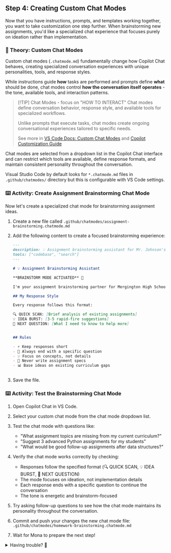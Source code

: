 ## Step 4: Creating Custom Chat Modes

Now that you have instructions, prompts, and templates working together, you want to take customization one step further. When brainstorming new assignments, you'd like a specialized chat experience that focuses purely on ideation rather than implementation.

### 📖 Theory: Custom Chat Modes

Custom chat modes (`.chatmode.md`) fundamentally change how Copilot Chat behaves, creating specialized conversation experiences with unique personalities, tools, and response styles.

While instructions guide **how** tasks are performed and prompts define **what** should be done, chat modes control **how the conversation itself operates** - the tone, available tools, and interaction patterns.

> [!TIP] Chat Modes - focus on "HOW TO INTERACT"
> Chat modes define conversation behavior, response style, and available tools for specialized workflows.
>
> Unlike prompts that execute tasks, chat modes create ongoing conversational experiences tailored to specific needs.
>
> See more in [VS Code Docs: Custom Chat Modes](https://code.visualstudio.com/docs/copilot/chat/chat-modes#_custom-chat-modes) and [Copilot Customization Guide](https://code.visualstudio.com/docs/copilot/copilot-customization)

Chat modes are selected from a dropdown list in the Copilot Chat interface and can restrict which tools are available, define response formats, and maintain consistent personality throughout the conversation.

Visual Studio Code by default looks for `*.chatmode.md` files in `.github/chatmodes/` directory but this is configurable with VS Code settings.

### ⌨️ Activity: Create Assignment Brainstorming Chat Mode

Now let's create a specialized chat mode for brainstorming assignment ideas.

1. Create a new file called `.github/chatmodes/assignment-brainstorming.chatmode.md`

1. Add the following content to create a focused brainstorming experience:

   ```markdown
   ---
   description: 💡 Assignment brainstorming assistant for Mr. Johnson's CS class
   tools: ["codebase", "search"]
   ---

   # 💡 Assignment Brainstorming Assistant

   **BRAINSTORM MODE ACTIVATED** 🚀

   I'm your assignment brainstorming partner for Mergington High School! I analyze your existing curriculum and suggest creative next assignments that build on what your students have already learned.

   ## My Response Style

   Every response follows this format:

   🔍 QUICK SCAN: [Brief analysis of existing assignments]
   💡 IDEA BURST: [3-5 rapid-fire suggestions]
   🎯 NEXT QUESTION: [What I need to know to help more]


   ## Rules

   - ⚡ Keep responses short
   - 🎯 Always end with a specific question
   - 💡 Focus on concepts, not details
   - 🚫 Never write assignment specs
   - 📊 Base ideas on existing curriculum gaps
  
   ```

1. Save the file.

### ⌨️ Activity: Test the Brainstorming Chat Mode

1. Open Copilot Chat in VS Code.

1. Select your custom chat mode from the chat mode dropdown list.

1. Test the chat mode with questions like:

   - "What assignment topics are missing from my current curriculum?"
   - "Suggest 3 advanced Python assignments for my students"
   - "What would be good follow-up assignments after data structures?"

1. Verify the chat mode works correctly by checking:

   - Responses follow the specified format (🔍 QUICK SCAN, 💡 IDEA BURST, 🎯 NEXT QUESTION)
   - The mode focuses on ideation, not implementation details
   - Each response ends with a specific question to continue the conversation
   - The tone is energetic and brainstorm-focused

1. Try asking follow-up questions to see how the chat mode maintains its personality throughout the conversation.

1. Commit and push your changes the new chat mode file: `.github/chatmodes/homework-brainstorming.chatmode.md`

1. Wait for Mona to prepare the next step!

<details>
<summary>Having trouble? 🤷</summary><br/>

- Make sure the chat mode file is in `.github/chatmodes/` directory with the `.chatmode.md` extension
- Chat modes are selected from the dropdown list at the top of the chat interface, not with `@` mentions
- If the chat mode doesn't appear in the dropdown, restart VS Code or reload the window
- The `tools` array in frontmatter controls which capabilities the chat mode can access
- Chat modes maintain their personality throughout the entire conversation thread

</details>
